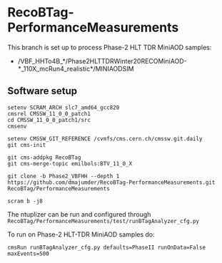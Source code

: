 # RecoBTag-PerformanceMeasurements

This branch is set up to process Phase-2 HLT TDR MiniAOD samples:
- /VBF_HHTo4B_\*/Phase2HLTTDRWinter20RECOMiniAOD-\*_110X_mcRun4_realistic\*/MINIAODSIM

## Software setup

```
setenv SCRAM_ARCH slc7_amd64_gcc820
cmsrel CMSSW_11_0_0_patch1 
cd CMSSW_11_0_0_patch1/src
cmsenv

setenv CMSSW_GIT_REFERENCE /cvmfs/cms.cern.ch/cmssw.git.daily
git cms-init

git cms-addpkg RecoBTag
git cms-merge-topic emilbols:BTV_11_0_X

git clone -b Phase2_VBFHH --depth 1 https://github.com/dmajumder/RecoBTag-PerformanceMeasurements.git RecoBTag/PerformanceMeasurements

scram b -j8
```

The ntuplizer can be run and configured through ```RecoBTag/PerformanceMeasurements/test/runBTagAnalyzer_cfg.py```

To run on Phase-2 HLT-TDR MiniAOD samples do:
```
cmsRun runBTagAnalyzer_cfg.py defaults=PhaseII runOnData=False maxEvents=500
```
